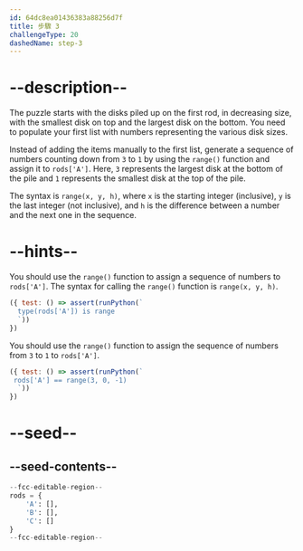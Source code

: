 ```yaml
---
id: 64dc8ea01436383a88256d7f
title: 步驟 3
challengeType: 20
dashedName: step-3
---
```


# --description--

The puzzle starts with the disks piled up on the first rod, in decreasing size, with the smallest disk on top and the largest disk on the bottom. You need to populate your first list with numbers representing the various disk sizes.

Instead of adding the items manually to the first list, generate a sequence of numbers counting down from `3` to `1` by using the `range()` function and assign it to `rods['A']`. Here, `3` represents the largest disk at the bottom of the pile and `1` represents the smallest disk at the top of the pile.

The syntax is `range(x, y, h)`, where `x` is the starting integer (inclusive), `y` is the last integer (not inclusive), and `h` is the difference between a number and the next one in the sequence.

# --hints--

You should use the `range()` function to assign a sequence of numbers to `rods['A']`. The syntax for calling the `range()` function is `range(x, y, h)`.

```js
({ test: () => assert(runPython(`
  type(rods['A']) is range
  `))
})
```

You should use the `range()` function to assign the sequence of numbers from `3` to `1` to `rods['A']`.

```js
({ test: () => assert(runPython(`
 rods['A'] == range(3, 0, -1)
  `))
})
```

# --seed--

## --seed-contents--

```py
--fcc-editable-region--
rods = {
    'A': [],
    'B': [],
    'C': []
}
--fcc-editable-region--
```
